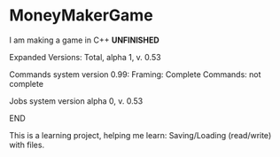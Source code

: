 # MoneyMakerGame
I am making a game in C++
**UNFINISHED**


Expanded Versions:
Total, alpha 1, v. 0.53

Commands system version 0.99: 
Framing: Complete
Commands: not complete

Jobs system version alpha 0, v. 0.53


END

This is a learning project, helping me learn: Saving/Loading (read/write) with files.
